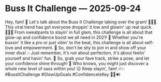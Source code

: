 # Buss It Challenge — 2025-09-24

Hey, fam! 🌟 Let's talk about the Buss It Challenge taking over the gram! 💃🏾🔥 This viral trend has got everyone droppin' it low and glowin' up real quick. 💁🏽‍♀️ From sweatpants to slayin' in full glam, this challenge is all about that glow-up and confidence boost we all need in 2021! 🚀 Whether you're bussin' it like a pro or just vibin' to the beat, this challenge is all about self-love and empowerment. 💖 So, don't be shy to join in and show off your inner diva! 🎶 Just remember, it's not about perfection, it's about feelin' yourself and havin' fun. 🤩 So, grab your fave track, strike a pose, and let your confidence shine through! 💫 Who knows, you might just discover a whole new level of sass within you! 😉 Keep slayin', fam! 🔥✨ #BussItChallenge #GlowUpGoals #ConfidenceIsKey 💅🏽🔊